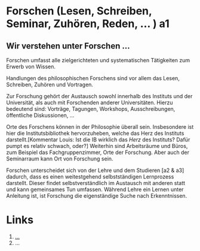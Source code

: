 <!---
   NAME - The NAME of this project is:
ethos

  FILE - The FILENAME of the current file is:
/a1.md

  CREATION - This project was CREATED on:
2017-01-28-16:15:00 UTC

  MODIFICATION - This project was last MODIFIED on:
2017-01-28-16:15:00 UTC

  VERSION - The current VERSION of this project is:
<git-commit-hash>-2017-01-28-16:15:00 UTC

  CREATOR(S) - This project was CREATED by:
Michael Czechowski, Martin Maga

  CONTACT - You can CONTACT the creator(s) or developer(s) of this project at:
E-Mail: mail@martinmaga.de

  COPYRIGHT - The COPYRIGHT holder of this project is:
COPYRIGHT (c) 2016 Martin Maga

  LICENSE - This project is LICENSED under the following license:
Martin Maga 2016 CC BY-SA 4.0 https://creativecommons.org

  SUBFILE – This is a SUBFILE! For more INFORMATION on this project go to:
/README.md
--->

# Forschen (Lesen, Schreiben, Seminar, Zuhören, Reden, … ) a1
## Wir verstehen unter Forschen …

Forschen umfasst alle zielgerichteten und systematischen Tätigkeiten zum Erwerb von Wissen.

Handlungen des philosophischen Forschens sind vor allem das Lesen, Schreiben, Zuhören und Vortragen.

Zur Forschung gehört der Austausch sowohl innerhalb des Instituts und der Universität, als auch mit Forschenden anderer Universitäten. Hierzu bedeutend sind: Vorträge, Tagungen, Workshops, Ausschreibungen, öffentliche Diskussionen, ...

Orte des Forschens können in der Philosophie überall sein. Insbesondere ist hier die Institutsbibliothek hervorzuheben, welche das Herz des Instituts darstellt.[Kommentar Louis: Ist die IB wirklich das *Herz* des Instituts? Dafür pumpt es relativ schwach, oder?] Weiterhin sind Arbeitsräume und Büros, zum Beispiel das Fachgruppenzimmer, Orte der Forschung. Aber auch der Seminarraum kann Ort von Forschung sein.

Forschen unterscheidet sich von der Lehre und dem Studieren [a2 & a3] dadurch, dass es einen weitestgehend selbstständigen Lernprozess darstellt. Dieser findet selbstverständlich im Austausch mit anderen statt und kann gemeinsames Tun umfassen. Während Lehre ein Lernen unter Anleitung ist, ist Forschung die eigenständige Suche nach Erkenntnissen.


# Links
1. […](…)
2. …
